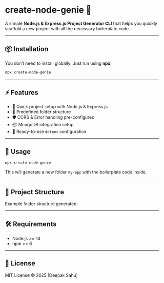 # create-node-genie 🚀

A simple **Node.js & Express.js Project Generator CLI** that helps you quickly scaffold a new project with all the necessary boilerplate code.

---

## 📦 Installation

You don’t need to install globally. Just run using **npx**:

```bash
npx create-node-genie
```

---

## ⚡ Features

- 🚀 Quick project setup with Node.js & Express.js  
- 📂 Predefined folder structure  
- 🛡️ CORS & Error handling pre-configured  
- 📦 MongoDB integration setup  
- 🔑 Ready-to-use `dotenv` configuration  

---

## 📖 Usage

```bash
npx create-node-genie
```

This will generate a new folder `my-app` with the boilerplate code inside.

---

## 📂 Project Structure

Example folder structure generated:

---

## 🛠️ Requirements

- Node.js >= 14
- npm >= 6  

---

## 📝 License

MIT License © 2025 [Deepak Sahu]
